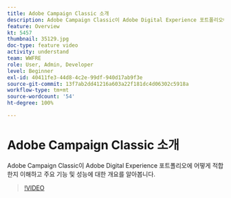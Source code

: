 ```yaml
---
title: Adobe Campaign Classic 소개
description: Adobe Campaign Classic이 Adobe Digital Experience 포트폴리오에 어떻게 적합한지 이해하고 주요 기능 및 성능에 대한 개요를 알아봅니다.
feature: Overview
kt: 5457
thumbnail: 35129.jpg
doc-type: feature video
activity: understand
team: WWFRE
role: User, Admin, Developer
level: Beginner
exl-id: 40411fe3-44d8-4c2e-99df-940d17ab9f3e
source-git-commit: 13f7ab2dd41216a603a22f181dc4d06302c5918a
workflow-type: tm+mt
source-wordcount: '54'
ht-degree: 100%

---
```


# Adobe Campaign Classic 소개

Adobe Campaign Classic이 Adobe Digital Experience 포트폴리오에 어떻게 적합한지 이해하고 주요 기능 및 성능에 대한 개요를 알아봅니다.

>[!VIDEO](https://video.tv.adobe.com/v/35129?quality=12&learn=on)
